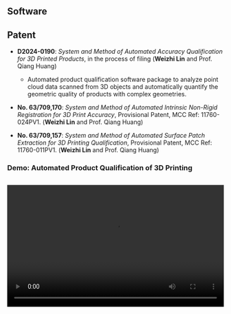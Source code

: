 <h1 id="software"></h1>

<h2>
  Software
</h2>

## Patent

- **D2024-0190**: *System and Method of Automated Accuracy Qualification for 3D Printed Products*, in the process of filing (**Weizhi Lin** and Prof. Qiang Huang)
  - Automated product qualification software package to analyze point cloud data scanned from 3D objects and automatically quantify the geometric quality of products with complex geometries.

- **No. 63/709,170**: *System and Method of Automated Intrinsic Non-Rigid Registration for 3D Print Accuracy*, Provisional Patent, MCC Ref: 11760-024PV1. (**Weizhi Lin** and Prof. Qiang Huang)

- **No. 63/709,157**: *System and Method of Automated Surface Patch Extraction for 3D Printing Qualification*, Provisional Patent, MCC Ref: 11760-011PV1. (**Weizhi Lin** and Prof. Qiang Huang)

### Demo: Automated Product Qualification of 3D Printing

<div class="video-container">
    <video controls>
        <source src="https://www.dropbox.com/scl/fi/k7ijryw5sisu4y6brw4s7/Demo_4K.mp4?rlkey=3srd173qv7xormrsourtl6pb4&raw=1" type="video/mp4">
        Your browser does not support the video tag.
    </video>
</div>

<style>
.video-container {
    position: relative;
    padding-bottom: 56.25%; /* 16:9 aspect ratio */
    height: 0;
    overflow: hidden;
    max-width: 100%;
    margin-top: 30px; /* Adds space above the video */
}

.video-container video {
    position: absolute;
    top: 0;
    left: 0;
    width: 100%;
    height: 100%;
}
</style>
